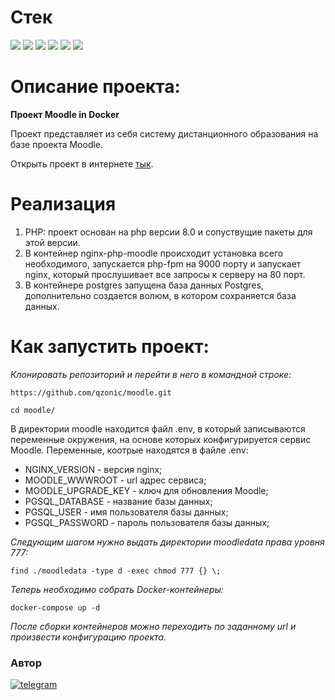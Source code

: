 # Стек
<img src="https://img.shields.io/badge/PHP8.0-4169E1?style=for-the-badge"/> <img src="https://img.shields.io/badge/PHP_FPM8.0-008000?style=for-the-badge"/> <img src="https://img.shields.io/badge/Moodle_4.0.4-yellow?style=for-the-badge"/> <img src="https://img.shields.io/badge/Docker-00BFFF?style=for-the-badge"/> <img src="https://img.shields.io/badge/PostgreSQL-87CEEB?style=for-the-badge"/> <img src="https://img.shields.io/badge/Nginx-67c273?style=for-the-badge"/>

# Описание проекта:

**Проект Moodle in Docker**

Проект представляет из себя систему дистанционного образования на базе проекта Moodle.

Открыть проект в интернете [тык](http://91.222.238.96/).

# Реализация

1. PHP: проект основан на php версии 8.0 и сопуствущие пакеты для этой версии.
2. В контейнер nginx-php-moodle происходит установка всего необходимого, запускается php-fpm на 9000 порту и запускает nginx, который прослушивает все запросы к серверу на 80 порт.
3. В контейнере postgres запущена база данных Postgres, дополнительно создается волюм, в котором сохраняется база данных.

# Как запустить проект:

*Клонировать репозиторий и перейти в него в командной строке:*
```
https://github.com/qzonic/moodle.git
```
```
cd moodle/
```

В директории moodle находится файл .env, в который записываются переменные окружения, на основе которых конфигурируется сервис Moodle.
Переменные, коотрые находятся в файле .env:
- NGINX_VERSION - версия nginx;
- MOODLE_WWWROOT - url адрес сервиса;
- MOODLE_UPGRADE_KEY - ключ для обновления Moodle;
- PGSQL_DATABASE - название базы данных;
- PGSQL_USER - имя пользователя базы данных;
- PGSQL_PASSWORD - пароль пользователя базы данных;

*Следующим шагом нужно выдать директории moodledata права уровня 777:*
```
find ./moodledata -type d -exec chmod 777 {} \;
```
*Теперь необходимо собрать Docker-контейнеры:*
```
docker-compose up -d
```

*После сборки контейнеров можно переходить по заданному url и произвести конфигурацию проекта.*


### Автор
[![telegram](https://img.shields.io/badge/Telegram-Join-blue)](https://t.me/qzonic)
